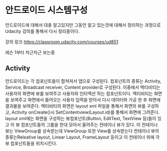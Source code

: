 # 안드로이드 시스템구성
안드로이드에 대해서 대충 알고있지만 그동안 알고 있는것에 대해서 정리하는 과정으로
Udacity 강의를 통해서 다시 정리중이다.

강의 링크
https://classroom.udacity.com/courses/ud851

레슨 1부터 차근차근 보는중

## Activity
안드로이드는 각 컴포넌트들이 합쳐져서 앱으로 구성된다. 컴포넌트의 종류는 Activity, Service, Broadcast receiver, Content provider로 구성된다. 
이중에서 액티비티는 사용자의 화면에 뷰를 보여주고 사용자와 인터액션 하는 컴포넌트이다. 액티비티는 화면을 보여주고 화면에서 들어오는 사용자 입력을 받아서 다시 데이터와 가공 한 후 화면에 결과물을 보여준다. 액티비티의 화면은 layout xml 파일을 통해서 화면의 뷰를 구성하고, Activity onCreate()시 SetContentview(Layout.id)를 통해서 화면에 그려준다.
layout xml에는 화면을 구성하는 뷰컴포넌트(Button, EditText, TextView 등)들이 있고 이 뷰 컴포넌트들의 그룹을 한대 모아서 올려주는 컨테이너 뷰가 있다. 이 컨테이너 뷰는 ViewGroup를 상속받는데 ViewGroup 또한 View를 상속받는다 컨테이너 뷰의 종류는Releative layout, Linear Layout, FrameLayout 등이고 이 컨테이너 위에 각 뷰 컴포넌트들을 위치시킨다.